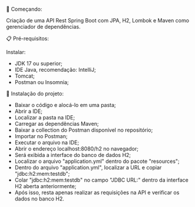🚀 Começando:

Criação de uma API Rest Spring Boot com JPA, H2, Lombok e Maven como gerenciador de dependências.

📋 Pré-requisitos:

Instalar:
- JDK 17 ou superior;
- IDE Java, recomendação: IntelliJ;
- Tomcat;
- Postman ou Insomnia;
  
🔧 Instalação do projeto:

 - Baixar o código e alocá-lo em uma pasta;
 - Abrir a IDE;
 - Localizar a pasta na IDE;
 - Carregar as dependências Maven;
 - Baixar a collection do Postman disponível no repositório;
 - Importar no Postman;
 - Executar o arquivo na IDE;
 - Abrir o endereço localhost:8080/h2 no navegador;
 - Será exibida a interface do banco de dados H2;
 - Localizar o arquivo "application.yml" dentro do pacote "resources";
 - Dentro do arquivo "application.yml", localizar a URL e copiar "jdbc:h2:mem:testdb";
 - Colar "jdbc:h2:mem:testdb" no campo "JDBC URL:" dentro da interface H2 aberta anteriormente;
 - Após isso, resta apenas realizar as requisições na API e verificar os dados no banco H2.
